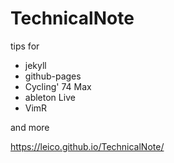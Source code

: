 # TechnicalNote

tips for 

* jekyll
* github-pages
* Cycling' 74 Max
* ableton Live
* VimR

and more

https://leico.github.io/TechnicalNote/

